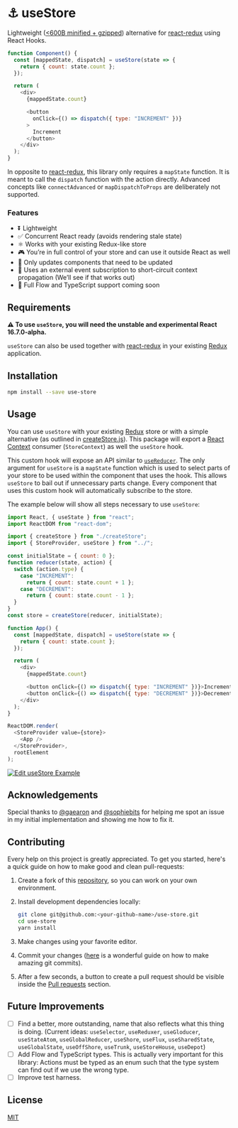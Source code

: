 # ⚓️ useStore

Lightweight ([<600B minified + gzipped](https://bundlephobia.com/result?p=use-store@0.0.1)) alternative for [react-redux][] using React Hooks.


```js
function Component() {
  const [mappedState, dispatch] = useStore(state => {
    return { count: state.count };
  });

  return (
    <div>
      {mappedState.count}

      <button
        onClick={() => dispatch({ type: "INCREMENT" })}
      >
        Increment
      </button>
    </div>
  );
}
```

In opposite to [react-redux][], this library only requires a `mapState` function. It is meant to call the `dispatch` function with the action directly. Advanced concepts like `connectAdvanced` or `mapDispatchToProps` are deliberately not supported.

### Features

- ⏬ Lightweight
- ✅ Concurrent React ready (avoids rendering stale state)
- ⚛️ Works with your existing Redux-like store
- 🎮 You’re in full control of your store and can use it outside React as well
- 🐋 Only updates components that need to be updated
- 🔂 Uses an external event subscription to short-circuit context propagation (We’ll see if that works out)
- 🎈 Full Flow and TypeScript support coming soon

## Requirements

__⚠️ To use `useStore`, you will need the unstable and experimental React 16.7.0-alpha.__

`useStore` can also be used together with [react-redux][] in your existing [Redux][] application.

## Installation

```bash
npm install --save use-store
```

## Usage

You can use `useStore` with your existing [Redux][] store or with a simple alternative (as outlined in [createStore.js](./example/createStore.js)). This package will export
a [React Context](https://reactjs.org/docs/context.html) consumer (`StoreContext`) as well the `useStore` hook.

This custom hook will expose an API similar to [`useReducer`](https://reactjs.org/docs/hooks-reference.html#usereducer). The only argument for `useStore` is a `mapState` function which is used to select parts of your store to be used within the component that uses the hook. This allows `useStore` to bail out if unnecessary parts change. Every component that uses this custom hook will automatically subscribe to the store.

The example below will show all steps necessary to use `useStore`:

```js
import React, { useState } from "react";
import ReactDOM from "react-dom";

import { createStore } from "./createStore";
import { StoreProvider, useStore } from "../";

const initialState = { count: 0 };
function reducer(state, action) {
  switch (action.type) {
    case "INCREMENT":
      return { count: state.count + 1 };
    case "DECREMENT":
      return { count: state.count - 1 };
  }
}
const store = createStore(reducer, initialState);

function App() {
  const [mappedState, dispatch] = useStore(state => {
    return { count: state.count };
  });

  return (
    <div>
      {mappedState.count}

      <button onClick={() => dispatch({ type: "INCREMENT" })}>Increment</button>
      <button onClick={() => dispatch({ type: "DECREMENT" })}>Decrement</button>
    </div>
  );
}

ReactDOM.render(
  <StoreProvider value={store}>
    <App />
  </StoreProvider>,
  rootElement
);
```

[![Edit useStore Example](https://codesandbox.io/static/img/play-codesandbox.svg)](https://codesandbox.io/s/4w406kwy44)

## Acknowledgements

Special thanks to [@gaearon](https://github.com/gaearon) and [@sophiebits](https://github.com/sophiebits) for helping me spot an issue in my initial implementation and showing me how to fix it.

## Contributing

Every help on this project is greatly appreciated. To get you started, here's a quick guide on how to make good and clean pull-requests:

1.  Create a fork of this [repository](https://github.com/philipp-spiess/use-store), so you can work on your own environment.
2.  Install development dependencies locally:

    ```bash
    git clone git@github.com:<your-github-name>/use-store.git
    cd use-store
    yarn install
    ```

3.  Make changes using your favorite editor.
4.  Commit your changes ([here](https://chris.beams.io/posts/git-commit/) is a wonderful guide on how to make amazing git commits).
5.  After a few seconds, a button to create a pull request should be visible inside the [Pull requests](https://github.com/philipp-spiess/use-store/pulls) section.

## Future Improvements

- [ ] Find a better, more outstanding, name that also reflects what this thing is doing. (Current ideas: `useSelector`, `useReduxer`, `useGloducer`, `useStateAtom`, `useGlobalReducer`, `useShore`, `useFlux`, `useSharedState`, `useGlobalState`, `useOffShore`, `useTrunk`, `useStoreHouse`, `useDepot`)
- [ ] Add Flow and TypeScript types. This is actually very important for this library: Actions must be typed as an enum such that the type system can find out if we use the wrong type.
- [ ] Improve test harness.

## License

[MIT](https://github.com/philipp-spiess/use-store/blob/master/README.md)

[Redux]: https://redux.js.org/introduction
[react-redux]: https://github.com/reduxjs/react-redux
